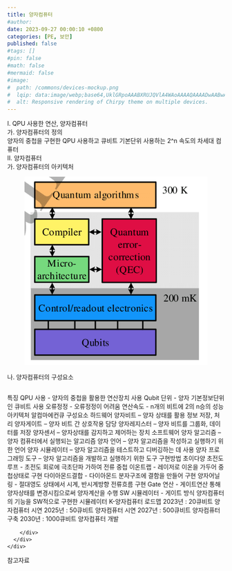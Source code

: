 ```yaml
---
title: 양자컴퓨터
#author: 
date: 2023-09-27 00:00:10 +0800
categories: [PE, 보안]
published: false
#tags: []
#pin: false
#math: false
#mermaid: false
#image:
#  path: /commons/devices-mockup.png
#  lqip: data:image/webp;base64,UklGRpoAAABXRUJQVlA4WAoAAAAQAAAADwAABwAAQUxQSDIAAAARL0AmbZurmr57yyIiqE8oiG0bejIYEQTgqiDA9vqnsUSI6H+oAERp2HZ65qP/VIAWAFZQOCBCAAAA8AEAnQEqEAAIAAVAfCWkAALp8sF8rgRgAP7o9FDvMCkMde9PK7euH5M1m6VWoDXf2FkP3BqV0ZYbO6NA/VFIAAAA
#  alt: Responsive rendering of Chirpy theme on multiple devices.
---
```


<div class="post-wrap">
  <div class="para">
    <div class="para-title">
      I. QPU 사용한 연산, 양자컴퓨터
    </div>
    <div class="para-cntnt">
      <div class="para">
        <div class="para-title">
          가. 양자컴퓨터의 정의
        </div>
        <div class="para-cntnt">
            양자의 중첩을 구현한 QPU 사용하고 큐비트 기본단위 사용하는 2^n 속도의 차세대 컴퓨터
        </div>
      </div>
    </div>
  </div>
  
  <div class="para">
    <div class="para-title">
      II. 양자컴퓨터
    </div>
    <div class="para-cntnt">
      <div class="para">
        <div class="para-title">
          가. 양자컴퓨터의 아키텍처
        </div>
        <div class="para-cntnt">
          <figure class="post-figure">
            <img src="/assets/img/posts/양자컴퓨터.png" alt="양자컴퓨터">
<!--            <figcaption>Source: Unveiling the Metaverse: Exploring Emerging Trends, Multifaceted Perspectives, and Future Challenges</figcaption>-->
          </figure>
        </div>
      </div>
      <div class="para">
        <div class="para-title">
          나. 양자컴퓨터의 구성요소
        </div>
        <div class="para-cntnt">
          <table class="post-table">
          </table>
          특징
  QPU 사용 - 양자의 중첩을 활용한 연산장치 사용
  Qubit 단위 - 양자 기본정보단위인 큐비트 사용
  오류정정 - 오류정정이 어려움
  연산속도 - n개의 비트에 2의 n승의 성능
아키텍처 알컴마에컨큐
구성요소
  하드웨어
    양자비트 – 양자 상태를 활용 정보 저장, 처리
    양자게이트 – 양자 비트 간 상호작용 담당
    양자레지스터 – 양자 비트를 그룹화, 데이터를 저장
    양자센서 – 양자상태를 감지하고 제어하는 장치
  소프트웨어
    양자 알고리즘 – 양자 컴퓨터에서 실행되는 알고리즘
    양자 언어 – 양자 알고리즘을 작성하고 실행하기 위한 언어
    양자 시뮬레이터 – 양자 알고리즘을 테스트하고 디버깅하는 데 사용
    양자 프로그래밍 도구 – 양자 알고리즘을 개발하고 실행하기 위한 도구
구현방법 초이다양
  초전도루프 - 초전도 회로에 극초단파 가하여 전류 중첩
  이온트랩 - 레이저로 이온을 가두어 중첩상태로 구현
  다이아몬드결합 - 다이아몬드 분자구조에 결함을 만들어 구현
  양자어닐링 - 절대영도 상태에서 시계, 반시계방향 전류흐름 구현
  Gate 연산 - 게이트연산 통해 양자상태를 변경시킴으로써 양자계산을 수행
  SW 시뮬레이터 - 게이트 방식 양자컴퓨터의 기능을 SW적으로 구현한 시뮬레이터
K-양자컴퓨터 로드맵
  2023년 : 20큐비트 양자컴퓨터 시연
  2025년 : 50큐비트 양자컴퓨터 시연
  2027년 : 500큐비트 양자컴퓨터 구축
  2030년 : 1000큐비트 양자컴퓨터 개발

        </div>
      </div>
    </div>
  </div>

  <div class="refr-wrap">
    <div class="refr-title">
        참고자료
    </div>
    <ol class="refr-list">
    <!--    <li>(나현식, 최대선) <a target="_blank" href="https://scienceon.kisti.re.kr/commons/util/originalView.do?cn=JAKO202225948430499&oCn=JAKO202225948430499&dbt=JAKO&journal=NJOU00291864">메타버스 보안 위협 요소 및 대응 방안 검토</a></li>-->
    <!--    <li>(M. Uddin, S. Manickam, H. Ullah, M. Obaidat and A. Dandoush) <a target="_blank" href="https://ieeexplore.ieee.org/abstract/document/10138386">Unveiling the Metaverse: Exploring Emerging Trends, Multifaceted Perspectives, and Future Challenges</a></li>-->
    </ol>
  </div>
</div>
